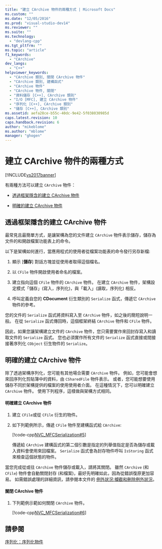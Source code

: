 ```yaml
---
title: "建立 CArchive 物件的兩種方式 | Microsoft Docs"
ms.custom: ""
ms.date: "12/05/2016"
ms.prod: "visual-studio-dev14"
ms.reviewer: ""
ms.suite: ""
ms.technology: 
  - "devlang-cpp"
ms.tgt_pltfrm: ""
ms.topic: "article"
f1_keywords: 
  - "CArchive"
dev_langs: 
  - "C++"
helpviewer_keywords: 
  - "CArchive 類別, 關閉 CArchive 物件"
  - "CArchive 類別, 建構函式"
  - "CArchive 物件"
  - "CArchive 物件, 關閉"
  - "資料儲存 [C++], CArchive 類別"
  - "I/O [MFC], 建立 CArchive 物件"
  - "序列化 [C++], CArchive 類別"
  - "儲存 [C++], CArchive 類別"
ms.assetid: aefa28ce-b55c-40dc-9e42-5f038030985d
caps.latest.revision: 10
caps.handback.revision: 6
author: "mikeblome"
ms.author: "mblome"
manager: "ghogen"
---
```

# 建立 CArchive 物件的兩種方式
[!INCLUDE[vs2017banner](../assembler/inline/includes/vs2017banner.md)]

有兩種方法可以建立 `CArchive` 物件：  
  
-   [透過框架隱含的建立 CArchive 物件](#_core_implicit_creation_of_a_carchive_object_via_the_framework)  
  
-   [明確的建立 CArchive 物件](#_core_explicit_creation_of_a_carchive_object)  
  
##  <a name="_core_implicit_creation_of_a_carchive_object_via_the_framework"></a> 透過框架隱含的建立 CArchive 物件  
 最常見且最簡單方式，是讓架構為您的文件建立 `CArchive` 物件表示儲存，儲存為文件的和開啟檔案功能表上的命令。  
  
 以下是架構如何進行，當應用程式的使用者從檔案功能表的命令發行另存新檔:  
  
1.  顯示 \[**儲存**\] 對話方塊並從使用者取得這個檔名。  
  
2.  以 `CFile` 物件開啟使用者命名的檔案。  
  
3.  建立指向這個 `CFile` 物件的 `CArchive` 物件。  在建立 `CArchive` 物件，架構設定模式「儲存」\(寫入，序列化\)，與「載入」\(讀取，序列化\) 相反。  
  
4.  呼叫定義自您的 **CDocument** 衍生類別的 `Serialize` 函式，傳遞它 `CArchive` 物件的參考。  
  
 您的文件的 `Serialize` 函式將資料寫入至 `CArchive` 物件，如之後的簡短說明一般。  在從 `Serialize` 函式傳回時，這個框架終結 `CArchive` 物件和 `CFile` 物件。  
  
 因此，如果您讓架構建立文件的 `CArchive` 物件，您只需要實作來回封存寫入和讀取文件的 `Serialize` 函式。  您也必須實作所有文件的 `Serialize` 函式直接或間接接著序列化 `CObject` 衍生物件的 `Serialize`。  
  
##  <a name="_core_explicit_creation_of_a_carchive_object"></a> 明確的建立 CArchive 物件  
 除了透過架構序列化，您可能有其他場合需要 `CArchive` 物件。  例如，您可能會想來回序列化剪貼簿中的資料，由 `CSharedFile` 物件表示。  或者，您可能想要使用儲存不同於架構提供的檔案的使用使用者介面。  在這種情況下，您可以明確建立 `CArchive` 物件。  使用下列程序，這樣做與架構方式相同。  
  
#### 明確建立 CArchive 物件  
  
1.  建立 `CFile`或從 `CFile` 衍生的物件。  
  
2.  如下列範例所示，傳遞 `CFile` 物件至建構函式給 `CArchive`:  
  
     [!code-cpp[NVC_MFCSerialization#5](../mfc/codesnippet/CPP/two-ways-to-create-a-carchive-object_1.cpp)]  
  
     傳遞給 `CArchive` 建構函式的第二個引數是指定的列舉值指定是否為儲存或載入資料會使用來回檔案。  `Serialize` 函式會為封存物件呼叫 `IsStoring` 函式來檢查這個狀態的物件。  
  
 當您完成從或往 `CArchive` 物件儲存或載入，請將其關閉。  雖然 `CArchive` \(和 `CFile`\) 物件會自動關閉封存 \(和檔案\)，最好先明確如此，因為從錯誤復原更加容易。  如需錯誤處理的詳細資訊，請參閱本文件的 [例外狀況:攔截和刪除例外狀況](../mfc/exceptions-catching-and-deleting-exceptions.md)。  
  
#### 關閉 CArchive 物件  
  
1.  下列範例示範如何關閉 `CArchive` 物件。  
  
     [!code-cpp[NVC_MFCSerialization#6](../mfc/codesnippet/CPP/two-ways-to-create-a-carchive-object_2.cpp)]  
  
## 請參閱  
 [序列化：序列化物件](../mfc/serialization-serializing-an-object.md)